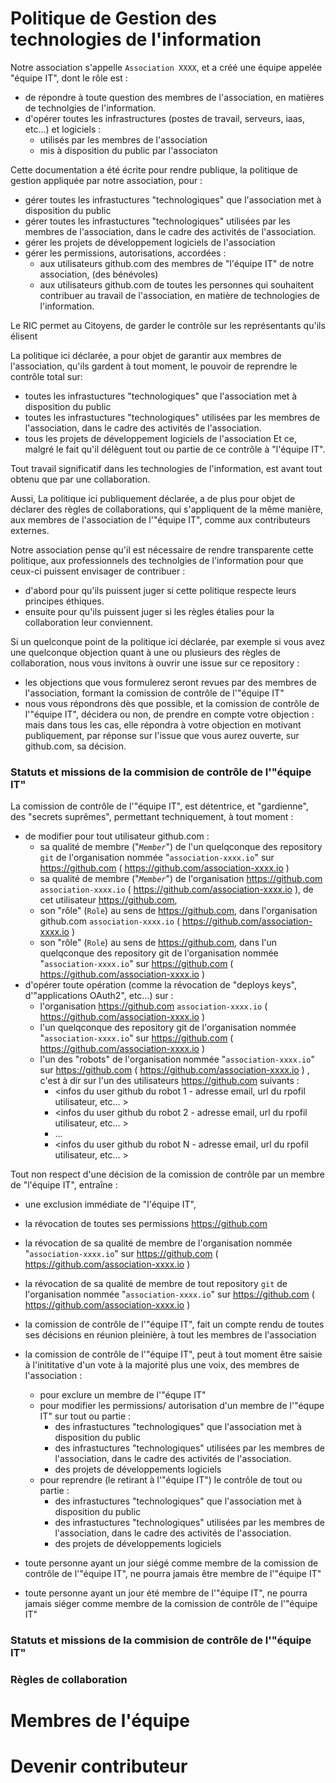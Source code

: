 # Politique de Gestion des technologies de l'information

Notre association s'appelle `Association XXXX`, et a créé une équipe appelée "équipe IT", dont le rôle est :
* de répondre à toute question des membres de l'association, en matières de technolgies de l'information.
* d'opérer toutes les infrastructures (postes de travail, serveurs, iaas, etc...) et logiciels :
  * utilisés par les membres de l'association
  * mis à disposition du public par l'associaton


Cette documentation a été écrite pour rendre publique, la politique de gestion appliquée par notre association, pour :
* gérer toutes les infrastuctures "technologiques" que l'association met à disposition du public
* gérer toutes les infrastuctures "technologiques" utilisées par les membres de l'association, dans le cadre des activités de l'association.
* gérer les projets de développement logiciels de l'association
* gérer les permissions, autorisations, accordées :
  * aux utilisateurs github.com des membres de "l'équipe IT" de notre association, (des bénévoles)
  * aux utilisateurs github.com de toutes les personnes qui souhaitent contribuer au travail de l'association, en matière de technologies de l'information.

Le RIC permet au Citoyens, de garder le contrôle sur les représentants qu'ils élisent

La politique ici déclarée, a pour objet de garantir aux membres de l'association, qu'ils gardent à
tout moment, le pouvoir de reprendre le contrôle total sur:
* toutes les infrastuctures "technologiques" que l'association met à disposition du public
* toutes les infrastuctures "technologiques" utilisées par les membres de l'association, dans le cadre des activités de l'association.
* tous les projets de développement logiciels de l'association
Et ce, malgré le fait qu'il délèguent tout ou partie de ce contrôle à "l'équipe IT".

Tout travail significatif dans les technologies de l'information, est avant tout obtenu que par une collaboration.

Aussi, La politique ici publiquement déclarée, a de plus pour objet de déclarer des règles de collaborations, qui s'appliquent de la même manière, aux membres de l'association de l'"équipe IT", comme aux contributeurs externes.

Notre association pense qu'il est nécessaire de rendre transparente cette politique, aux professionnels
des technolgies de l'information pour que ceux-ci puissent envisager de contribuer :
* d'abord pour qu'ils puissent juger si cette politique respecte leurs principes éthiques.
* ensuite pour qu'ils puissent juger si les règles étalies pour la collaboration leur conviennent.

Si un quelconque point de la politique ici déclarée, par exemple si vous avez une quelconque objection quant à une ou plusieurs des règles de collaboration, nous vous invitons à ouvrir une issue sur ce repository :
* les objections que vous formulerez seront revues par des membres de l'association, formant la comission de contrôle de l'"équipe IT"
* nous vous répondrons dès que possible, et la comission de contrôle de l'"équipe IT", décidera ou non, de prendre en compte votre objection : mais dans tous les cas, elle répondra à votre objection en motivant publiquement, par réponse sur l'issue que vous aurez ouverte, sur github.com, sa décision.


### Statuts et missions de la commision de contrôle de l'"équipe IT"

La comission de contrôle de l'"équipe IT", est détentrice, et "gardienne", des "secrets suprêmes", permettant techniquement, à tout moment :
* de modifier pour tout utilisateur github.com :
  * sa qualité de membre ("_`Member`_") de l'un quelqconque des repository `git` de l'organisation nommée "`association-xxxx.io`" sur https://github.com  ( https://github.com/association-xxxx.io )
  * sa qualité de membre ("_`Member`_") de l'organisation https://github.com  `association-xxxx.io` ( https://github.com/association-xxxx.io ), de cet utilisateur https://github.com,
  * son "rôle" (`Role`) au sens de https://github.com, dans l'organisation github.com  `association-xxxx.io` ( https://github.com/association-xxxx.io )
  * son "rôle" (`Role`) au sens de https://github.com, dans l'un quelqconque des repository git de l'organisation nommée "`association-xxxx.io`" sur https://github.com ( https://github.com/association-xxxx.io )
* d'opérer toute opération (comme la révocation de "deploys keys", d'"applications OAuth2", etc...) sur :
  * l'organisation https://github.com  `association-xxxx.io` ( https://github.com/association-xxxx.io )
  * l'un quelqconque des repository git de l'organisation nommée "`association-xxxx.io`" sur https://github.com ( https://github.com/association-xxxx.io )
  * l'un des "robots" de l'organisation nommée "`association-xxxx.io`" sur https://github.com ( https://github.com/association-xxxx.io ) , c'est à dir sur l'un des utilisateurs https://github.com suivants :
    * <infos du user github du robot 1 - adresse email, url du rpofil utilisateur, etc... >
    * <infos du user github du robot 2 - adresse email, url du rpofil utilisateur, etc... >
    * ...
    * <infos du user github du robot N - adresse email, url du rpofil utilisateur, etc... >

Tout non respect d'une décision de la comission de contrôle par un membre de "l'équipe IT", entraîne :
* une exclusion immédiate de "l'équipe IT",
* la révocation de toutes ses permissions https://github.com
* la révocation de sa qualité de membre de l'organisation nommée "`association-xxxx.io`" sur https://github.com ( https://github.com/association-xxxx.io )
* la révocation de sa qualité de membre de tout repository `git` de l'organisation nommée "`association-xxxx.io`" sur https://github.com ( https://github.com/association-xxxx.io )


* la comission de contrôle de l'"équipe IT", fait un compte rendu de toutes ses décisions en réunion pleinière, à tout les membres de l'association
* la comission de contrôle de l'"équipe IT", peut à tout moment être saisie à l'inititative d'un vote à la majorité plus une voix, des membres de l'association :
  * pour exclure un membre de l'"équpe IT"
  * pour modifier les permissions/ autorisation d'un membre de l'"équpe IT" sur tout ou partie :
    * des infrastuctures "technologiques" que l'association met à disposition du public
    * des infrastuctures "technologiques" utilisées par les membres de l'association, dans le cadre des activités de l'association.
    * des projets de développements logiciels
  * pour reprendre (le retirant à l'"équipe IT") le contrôle de tout ou partie :
    * des infrastuctures "technologiques" que l'association met à disposition du public
    * des infrastuctures "technologiques" utilisées par les membres de l'association, dans le cadre des activités de l'association.
    * des projets de développements logiciels
* toute personne ayant un jour siégé comme membre de la comission de contrôle de l'"équipe IT", ne pourra jamais être membre de l'"équipe IT"
* toute personne ayant un jour été membre de l'"équipe IT", ne pourra jamais siéger comme membre de la comission de contrôle de l'"équipe IT"


### Statuts et missions de la commision de contrôle de l'"équipe IT"


### Règles de collaboration

# Membres de l'équipe

# Devenir contributeur

